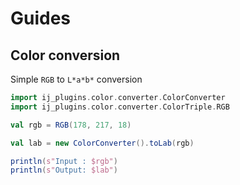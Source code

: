Guides
======


Color conversion
----------------


Simple `RGB` to `L*a*b*` conversion

```scala
import ij_plugins.color.converter.ColorConverter
import ij_plugins.color.converter.ColorTriple.RGB

val rgb = RGB(178, 217, 18)

val lab = new ColorConverter().toLab(rgb)

println(s"Input : $rgb")
println(s"Output: $lab")

```